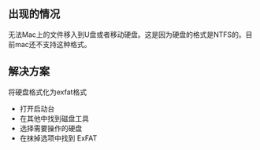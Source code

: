 ## 出现的情况

无法Mac上的文件移入到U盘或者移动硬盘。这是因为硬盘的格式是NTFS的。目前mac还不支持这种格式。

## 解决方案

将硬盘格式化为exfat格式

+ 打开启动台
+ 在其他中找到磁盘工具
+ 选择需要操作的硬盘
+ 在抹掉选项中找到 ExFAT

